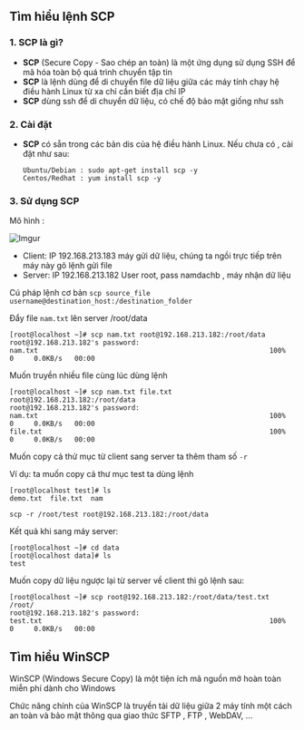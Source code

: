## Tìm hiểu lệnh SCP
### 1. SCP là gì?
 * **SCP** (Secure Copy - Sao chép an toàn) là một ứng dụng sử dụng SSH để mã hóa toàn bộ quá trình chuyển tập tin
 * **SCP** là lệnh dùng để di chuyển file dữ liệu giữa các máy tính chạy hệ điều hành Linux từ xa chỉ cần biết địa chỉ IP
 * **SCP** dùng ssh để di chuyển dữ liệu, có chế độ bảo mật giống như ssh

### 2. Cài đặt
 * **SCP** có sẵn trong các bản dis của hệ điều hành Linux. Nếu chưa có , cài đặt như sau:

    ```
    Ubuntu/Debian : sudo apt-get install scp -y
    Centos/Redhat : yum install scp -y
    ```

### 3. Sử dụng SCP
Mô hình :

![Imgur](https://i.imgur.com/ddqOEwd.png)

 * Client: IP 192.168.213.183 máy gửi dữ liệu, chúng ta ngồi trực tiếp trên máy này gõ lệnh gửi file
 * Server: IP 192.168.213.182 User root, pass namdachb , máy nhận dữ liệu

Cú pháp lệnh cơ bản 
 `scp source_file username@destination_host:/destination_folder`

Đẩy file `nam.txt` lên server /root/data
 
 ```
 [root@localhost ~]# scp nam.txt root@192.168.213.182:/root/data
root@192.168.213.182's password:
nam.txt                                                         100%    0     0.0KB/s   00:00
 ```

Muốn truyền nhiều file cùng lúc dùng lệnh

 ```
 [root@localhost ~]# scp nam.txt file.txt root@192.168.213.182:/root/data
root@192.168.213.182's password:
nam.txt                                                         100%    0     0.0KB/s   00:00
file.txt                                                        100%    0     0.0KB/s   00:00
 ```

Muốn copy cả thử mục từ client sang server ta thêm tham số `-r`

Ví dụ: ta muốn copy cả thư mục test ta dùng lệnh
```
[root@localhost test]# ls
demo.txt  file.txt  nam
```

`scp -r /root/test root@192.168.213.182:/root/data`

Kết quả khi sang máy server:
```
[root@localhost ~]# cd data
[root@localhost data]# ls
test
```

Muốn copy dữ liệu ngược lại từ server về client thì gõ lệnh sau:

 ```
 [root@localhost ~]# scp root@192.168.213.182:/root/data/test.txt /root/
root@192.168.213.182's password:
test.txt                                                        100%    0     0.0KB/s   00:00
 ```

## Tìm hiểu WinSCP
WinSCP (Windows Secure Copy) là một tiện ích mã nguồn mở hoàn toàn miễn phí dành cho Windows

Chức năng chính của WinSCP là truyền tải dữ liệu giữa 2 máy tính một cách an toàn và bảo mật thông qua giao thức SFTP , FTP , WebDAV, ...